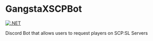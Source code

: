 # GangstaXSCPBot
[![.NET](https://github.com/GangstaXwastaken/GangstaXSCPBot/actions/workflows/dotnet.yml/badge.svg?branch=master)](https://github.com/GangstaXwastaken/GangstaXSCPBot/actions/workflows/dotnet.yml)

Discord Bot that allows users to request players on SCP:SL Servers
